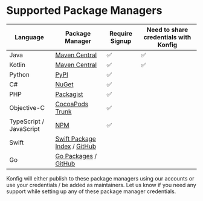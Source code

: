 # Supported Package Managers

| Language                | Package Manager                                                                       | Require Signup | Need to share credentials with Konfig |
| ----------------------- | ------------------------------------------------------------------------------------- | -------------- | ------------------------------------- |
| Java                    | [Maven Central](https://search.maven.org/)                                            | ✅             | ✅                                    |
| Kotlin                  | [Maven Central](https://search.maven.org/)                                            | ✅             | ✅                                    |
| Python                  | [PyPI](https://pypi.org/)                                                             | ✅             |                                       |
| C#                      | [NuGet](https://www.nuget.org/)                                                       | ✅             |                                       |
| PHP                     | [Packagist](https://packagist.org/)                                                   | ✅             |                                       |
| Objective-C             | [CocoaPods Trunk](https://guides.cocoapods.org/making/getting-setup-with-trunk.html)  | ✅             |                                       |
| TypeScript / JavaScript | [NPM](https://www.npmjs.com/)                                                         | ✅             |                                       |
| Swift                   | [Swift Package Index](https://swiftpackageindex.com/) / [GitHub](https://github.com/) |                |                                       |
| Go                      | [Go Packages](https://pkg.go.dev/) / [GitHub](https://github.com/)                    |                |                                       |

Konfig will either publish to these package managers using our accounts or use
your credentials / be added as maintainers. Let us know if you need any support
while setting up any of these package manager credentials.
